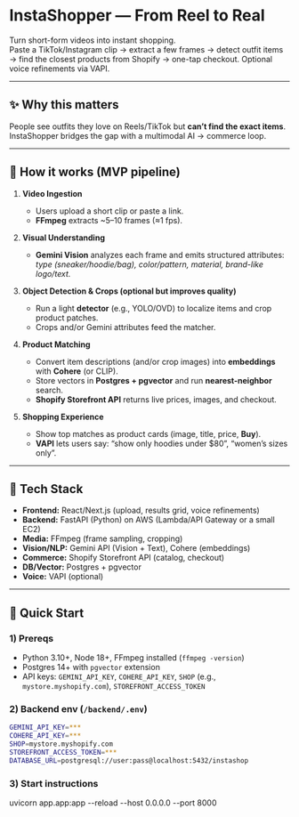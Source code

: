 # InstaShopper — From Reel to Real

Turn short-form videos into instant shopping.  
Paste a TikTok/Instagram clip → extract a few frames → detect outfit items → find the closest products from Shopify → one-tap checkout. Optional voice refinements via VAPI.

---

## ✨ Why this matters

People see outfits they love on Reels/TikTok but **can’t find the exact items**. InstaShopper bridges the gap with a multimodal AI → commerce loop.

---

## 🧭 How it works (MVP pipeline)

1) **Video Ingestion**  
   - Users upload a short clip or paste a link.  
   - **FFmpeg** extracts ~5–10 frames (≈1 fps).

2) **Visual Understanding**  
   - **Gemini Vision** analyzes each frame and emits structured attributes:  
     *type (sneaker/hoodie/bag), color/pattern, material, brand-like logo/text.*

3) **Object Detection & Crops (optional but improves quality)**  
   - Run a light **detector** (e.g., YOLO/OVD) to localize items and crop product patches.  
   - Crops and/or Gemini attributes feed the matcher.

4) **Product Matching**  
   - Convert item descriptions (and/or crop images) into **embeddings** with **Cohere** (or CLIP).  
   - Store vectors in **Postgres + pgvector** and run **nearest-neighbor** search.  
   - **Shopify Storefront API** returns live prices, images, and checkout.

5) **Shopping Experience**  
   - Show top matches as product cards (image, title, price, **Buy**).  
   - **VAPI** lets users say: “show only hoodies under $80”, “women’s sizes only”.

---

## 🧱 Tech Stack

- **Frontend:** React/Next.js (upload, results grid, voice refinements)  
- **Backend:** FastAPI (Python) on AWS (Lambda/API Gateway or a small EC2)  
- **Media:** FFmpeg (frame sampling, cropping)  
- **Vision/NLP:** Gemini API (Vision + Text), Cohere (embeddings)  
- **Commerce:** Shopify Storefront API (catalog, checkout)  
- **DB/Vector:** Postgres + pgvector  
- **Voice:** VAPI (optional)

---

## 🚀 Quick Start

### 1) Prereqs
- Python 3.10+, Node 18+, FFmpeg installed (`ffmpeg -version`)
- Postgres 14+ with `pgvector` extension
- API keys: `GEMINI_API_KEY`, `COHERE_API_KEY`, `SHOP` (e.g., `mystore.myshopify.com`), `STOREFRONT_ACCESS_TOKEN`

### 2) Backend env (`/backend/.env`)
```bash
GEMINI_API_KEY=***
COHERE_API_KEY=***
SHOP=mystore.myshopify.com
STOREFRONT_ACCESS_TOKEN=***
DATABASE_URL=postgresql://user:pass@localhost:5432/instashop
```
### 3) Start instructions
uvicorn app.app:app --reload --host 0.0.0.0 --port 8000 
